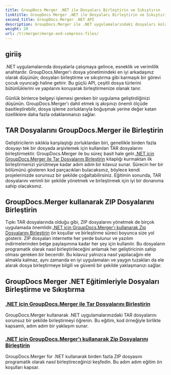 ```yaml
---
title: GroupDocs Merger .NET ile Dosyaları Birleştirin ve Sıkıştırın
linktitle: GroupDocs Merger .NET ile Dosyaları Birleştirin ve Sıkıştırın
second_title: GroupDocs.Merger .NET API
description: GroupDocs.Merger ile .NET uygulamalarındaki dosyaları kolayca birleştirin ve sıkıştırın. TAR ve ZIP dosyalarını adım adım birleştirmeye yönelik öğreticileri keşfedin.
weight: 20
url: /tr/merger/merge-and-compress-files/
---
```

## giriiş

.NET uygulamalarında dosyalarla çalışmaya gelince, esneklik ve verimlilik anahtardır. GroupDocs.Merger'ı dosya yönetimindeki en iyi arkadaşınız olarak düşünün; dosyaları birleştirme ve sıkıştırma gibi karmaşık bir görevi çocuk oyuncağı haline getirir. Bu güçlü API, çeşitli dosya türlerini bütünlüklerini ve yapılarını koruyarak birleştirmenize olanak tanır.

Günlük binlerce belgeyi işlemesi gereken bir uygulama geliştirdiğinizi düşünün. GroupDocs.Merger'ı dahil etmek iş akışınızı önemli ölçüde basitleştirebilir, dosya işleme zorluklarıyla boğuşmak yerine değer katan özelliklere daha fazla odaklanmanızı sağlar.

## TAR Dosyalarını GroupDocs.Merger ile Birleştirin

 Geliştiricilerin sıklıkla karşılaştığı zorluklardan biri, genellikle birden fazla dosyayı tek bir dosyada arşivlemek için kullanılan TAR dosyalarını birleştirmektir. GroupDocs.Merger ile bu süreç basit hale gelir.[.NET için GroupDocs.Merger ile Tar Dosyalarını Birleştirin](./merge-tar-files/) kitaplığı kurmaktan ilk birleştirmenizi yürütmeye kadar adım adım bir kılavuz sunar. Sürecin her bir bölümünü gösteren kod parçacıkları bulacaksınız, böylece kendi projelerinizde sorunsuz bir şekilde çoğaltabilirsiniz. Eğitimin sonunda, TAR dosyalarını verimli bir şekilde yönetmek ve birleştirmek için iyi bir donanıma sahip olacaksınız.

## GroupDocs.Merger kullanarak ZIP Dosyalarını Birleştirin

Tıpkı TAR dosyalarında olduğu gibi, ZIP dosyalarını yönetmek de birçok uygulamada önemlidir.[.NET için GroupDocs.Merger'ı kullanarak Zip Dosyalarını Birleştirin](./merge-zip-files/) ön koşullar ve birleştirme süreci boyunca size yol gösterir. ZIP dosyaları internette her yerde bulunur ve yazılım indirmelerinden belge paylaşımına kadar her şey için kullanılır. Bu dosyaların programatik olarak nasıl birleştirileceğini anlamak her geliştiricinin sahip olması gereken bir beceridir. Bu kılavuz yalnızca nasıl yapılacağını ele almakla kalmaz, aynı zamanda en iyi uygulamaları ve yaygın tuzakları da ele alarak dosya birleştirmeye bilgili ve güvenli bir şekilde yaklaşmanızı sağlar.

## GroupDocs Merger .NET Eğitimleriyle Dosyaları Birleştirme ve Sıkıştırma
### [.NET için GroupDocs.Merger ile Tar Dosyalarını Birleştirin](./merge-tar-files/)
GroupDocs.Merger kullanarak .NET uygulamalarınızdaki TAR dosyalarını sorunsuz bir şekilde birleştirmeyi öğrenin. Bu eğitim, kod örneğiyle birlikte kapsamlı, adım adım bir yaklaşım sunar.
### [.NET için GroupDocs.Merger'ı kullanarak Zip Dosyalarını Birleştirin](./merge-zip-files/)
GroupDocs.Merger for .NET kullanarak birden fazla ZIP dosyasını programatik olarak nasıl birleştireceğinizi keşfedin. Bu adım adım eğitim ön koşulları kapsar.